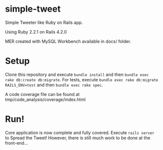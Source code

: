# simple-tweet
Simple Tweeter like Ruby on Rails app.

Using Ruby 2.2.1 on Rails 4.2.0

MER created with MySQL Workbench available in docs/ folder.

# Setup
Clone this repository and execute `bundle install` and then `bundle exec rake db:create db:migrate`.
For tests, execute `bundle exec rake db:migrate RAILS_ENV=test` and then `bundle exec rake spec`.

A code coverage file can be found at tmp/code_analysis/coverage/index.html

# Run!

Core application is now complete and fully covered. Execute `rails server` to Spread the Tweet!
However, there is still much work to be done at the front-end...
